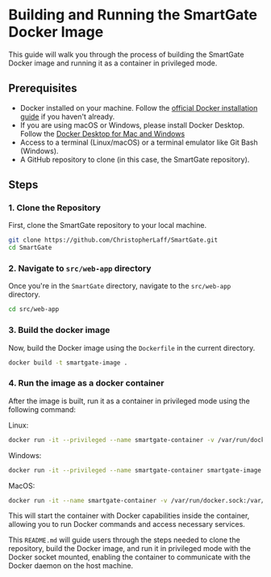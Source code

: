 # Building and Running the SmartGate Docker Image

This guide will walk you through the process of building the SmartGate Docker image and running it as a container in privileged mode.

## Prerequisites

- Docker installed on your machine. Follow the [official Docker installation guide](https://docs.docker.com/get-docker/) if you haven't already.
- If you are using macOS or Windows, please install Docker Desktop. Follow the [Docker Desktop for Mac and Windows](https://www.docker.com/products/docker-desktop)
- Access to a terminal (Linux/macOS) or a terminal emulator like Git Bash (Windows).
- A GitHub repository to clone (in this case, the SmartGate repository).

## Steps

### 1. Clone the Repository

First, clone the SmartGate repository to your local machine.

```bash
git clone https://github.com/ChristopherLaff/SmartGate.git
cd SmartGate
```
### 2. Navigate to `src/web-app` directory
Once you're in the `SmartGate` directory, navigate to the `src/web-app` directory.

```bash
cd src/web-app
```
### 3. Build the docker image 
Now, build the Docker image using the `Dockerfile` in the current directory.

```bash
docker build -t smartgate-image .
```
### 4. Run the image as a docker container
After the image is built, run it as a container in privileged mode using the following command:

Linux:
```bash
docker run -it --privileged --name smartgate-container -v /var/run/docker.sock:/var/run/docker.sock smartgate-image
```

Windows:
```bash
docker run -it --privileged --name smartgate-container smartgate-image
```

MacOS:
```bash
docker run -it --name smartgate-container -v /var/run/docker.sock:/var/run/docker.sock -p 8000:8000 -p 5432:5432 smartgate-image
```

This will start the container with Docker capabilities inside the container, allowing you to run Docker commands and access necessary services.

This `README.md` will guide users through the steps needed to clone the repository, build the Docker image, and run it in privileged mode with the Docker socket mounted, enabling the container to communicate with the Docker daemon on the host machine.

